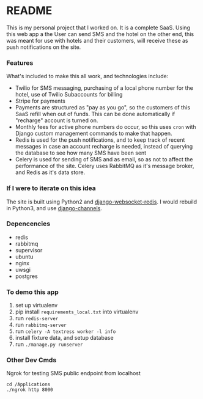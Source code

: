 # README

This is my personal project that I worked on. It is a complete SaaS. Using this web app a
the User can send SMS and the hotel on the other end, this was meant for use with
hotels and their customers, will receive these as push notifications on the site.

### Features

What's included to make this all work, and technologies include:

- Twilio for SMS messaging, purchasing of a local phone number for the hotel, use of Twilio
Subaccounts for billing
- Stripe for payments
- Payments are structured as "pay as you go", so the customers of this SaaS refill when
out of funds. This can be done automatically if "recharge" account is turned on.
- Monthly fees for active phone numbers do occur, so this uses ``cron`` with Django custom
management commands to make that happen.
- Redis is used for the push notifications, and to keep track of recent messages in case an
account recharge is needed, instead of querying the database to see how many SMS have been sent
- Celery is used for sending of SMS and as email, so as not to affect the performance of the site. Celery uses RabbitMQ as it's message broker, and Redis as it's data store.


### If I were to iterate on this idea

The site is built using Python2 and [django-websocket-redis](https://github.com/jrief/django-websocket-redis). I would rebuild in Python3, and use [django-channels](https://github.com/andrewgodwin/channels).


### Depencencies

- redis
- rabbitmq
- supervisor
- ubuntu
- nginx
- uwsgi
- postgres


### To demo this app

1. set up virtualenv
2. pip install ``requirements_local.txt`` into virtualenv
3. run ``redis-server``
4. run ``rabbitmq-server``
5. run ``celery -A textress worker -l info``
6. install fixture data, and setup database
7. run ``./manage.py runserver``


### Other Dev Cmds

Ngrok for testing SMS public endpoint from localhost

```
cd /Applications
./ngrok http 8000
```